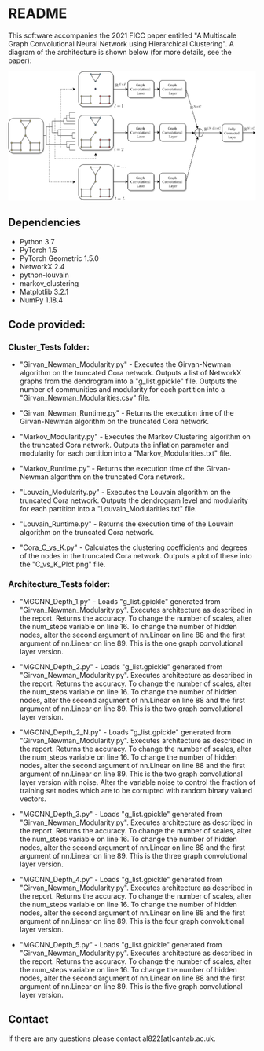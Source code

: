 # README

This software accompanies the 2021 FICC paper entitled "A Multiscale Graph Convolutional Neural Network using Hierarchical Clustering". A diagram of the architecture is shown below (for more details, see the paper):

![H-MGCNN Architecture](https://github.com/Alexei-Lipov/h-mgcnn/blob/main/H-MGCNN_Architecture.png?raw=true)

## Dependencies

* Python 3.7
* PyTorch 1.5
* PyTorch Geometric 1.5.0
* NetworkX 2.4
* python-louvain
* markov_clustering
* Matplotlib 3.2.1
* NumPy 1.18.4

## Code provided:

### Cluster_Tests folder:

* "Girvan_Newman_Modularity.py" - Executes the Girvan-Newman algorithm on the truncated Cora network. Outputs a list of NetworkX graphs from the dendrogram into a "g_list.gpickle" file. Outputs the number of communities and modularity for each partition into a "Girvan_Newman_Modularities.csv" file. 

* "Girvan_Newman_Runtime.py" - Returns the execution time of the Girvan-Newman algorithm on the truncated Cora network.

* "Markov_Modularity.py" - Executes the Markov Clustering algorithm on the truncated Cora network. Outputs the inflation parameter and modularity for each partition into a "Markov_Modularities.txt" file. 

* "Markov_Runtime.py" - Returns the execution time of the Girvan-Newman algorithm on the truncated Cora network.

* "Louvain_Modularity.py" - Executes the Louvain algorithm on the truncated Cora network. Outputs the dendrogram level and modularity for each partition into a "Louvain_Modularities.txt" file. 

* "Louvain_Runtime.py" - Returns the execution time of the Louvain algorithm on the truncated Cora network.

* "Cora_C_vs_K.py" - Calculates the clustering coefficients and degrees of the nodes in the truncated Cora network. Outputs a plot of these into the "C_vs_K_Plot.png" file.

### Architecture_Tests folder:

* "MGCNN_Depth_1.py" - Loads "g_list.gpickle" generated from "Girvan_Newman_Modularity.py". Executes architecture as described in the report. Returns the accuracy. To change the number of scales, alter the num_steps variable on line 16. To change the number of hidden nodes, alter the second argument of nn.Linear on line 88 and the first argument of nn.Linear on line 89. This is the one graph convolutional layer version. 

* "MGCNN_Depth_2.py" - Loads "g_list.gpickle" generated from "Girvan_Newman_Modularity.py". Executes architecture as described in the report. Returns the accuracy. To change the number of scales, alter the num_steps variable on line 16. To change the number of hidden nodes, alter the second argument of nn.Linear on line 88 and the first argument of nn.Linear on line 89. This is the two graph convolutional layer version. 

* "MGCNN_Depth_2_N.py" - Loads "g_list.gpickle" generated from "Girvan_Newman_Modularity.py". Executes architecture as described in the report. Returns the accuracy. To change the number of scales, alter the num_steps variable on line 16. To change the number of hidden nodes, alter the second argument of nn.Linear on line 88 and the first argument of nn.Linear on line 89. This is the two graph convolutional layer version with noise. Alter the variable noise to control the fraction of training set nodes which are to be corrupted with random binary valued vectors. 

* "MGCNN_Depth_3.py" - Loads "g_list.gpickle" generated from "Girvan_Newman_Modularity.py". Executes architecture as described in the report. Returns the accuracy. To change the number of scales, alter the num_steps variable on line 16. To change the number of hidden nodes, alter the second argument of nn.Linear on line 88 and the first argument of nn.Linear on line 89. This is the three graph convolutional layer version. 

* "MGCNN_Depth_4.py" - Loads "g_list.gpickle" generated from "Girvan_Newman_Modularity.py". Executes architecture as described in the report. Returns the accuracy. To change the number of scales, alter the num_steps variable on line 16. To change the number of hidden nodes, alter the second argument of nn.Linear on line 88 and the first argument of nn.Linear on line 89. This is the four graph convolutional layer version. 

* "MGCNN_Depth_5.py" - Loads "g_list.gpickle" generated from "Girvan_Newman_Modularity.py". Executes architecture as described in the report. Returns the accuracy. To change the number of scales, alter the num_steps variable on line 16. To change the number of hidden nodes, alter the second argument of nn.Linear on line 88 and the first argument of nn.Linear on line 89. This is the five graph convolutional layer version. 

## Contact
If there are any questions please contact al822[at]cantab.ac.uk.
